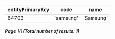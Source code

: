 | entityPrimaryKey | code      | name      |
| ---------------- | --------- | --------- |
| 64703            | 'samsung' | 'Samsung' |

###### **Page** 1/1 **(Total number of results: 1)**